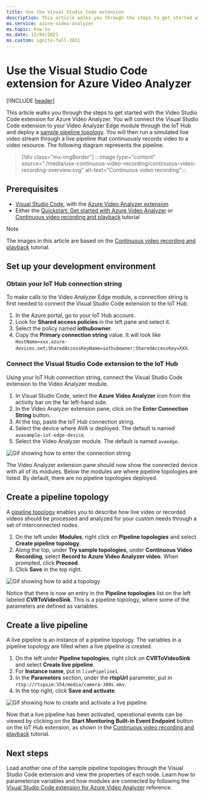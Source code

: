 ```yaml
---
title: Use the Visual Studio Code extension 
description: This article walks you through the steps to get started with the Visual Studio Code extension for Azure Video Analyzer.
ms.service: azure-video-analyzer
ms.topic: how-to
ms.date: 11/04/2021
ms.custom: ignite-fall-2021
---
```


# Use the Visual Studio Code extension for Azure Video Analyzer

[!INCLUDE [header](includes/edge-env.md)]

This article walks you through the steps to get started with the Video Studio Code extension for Azure Video Analyzer. You will connect the Visual Studio Code extension to your Video Analyzer Edge module through the IoT Hub and deploy a [sample pipeline topology](https://github.com/Azure/video-analyzer/tree/main/pipelines/live/topologies/cvr-video-sink). You will then run a simulated live video stream through a live pipeline that continuously records video to a video resource. The following diagram represents the pipeline.

> [!div class="mx-imgBorder"]
> :::image type="content" source="./media/use-continuous-video-recording/continuous-video-recording-overview.svg" alt-text="Continuous video recording":::
 
 ## Prerequisites
 
* [Visual Studio Code](https://code.visualstudio.com/), with the [Azure Video Analyzer extension](https://marketplace.visualstudio.com/items?itemName=ms-azuretools.azure-video-analyzer)
* Either the [Quickstart: Get started with Azure Video Analyzer](./get-started-detect-motion-emit-events.md) or [Continuous video recording and playback](./use-continuous-video-recording.md) tutorial

 > [!NOTE]
 > The images in this article are based on the [Continuous video recording and playback](./use-continuous-video-recording.md) tutorial.    

## Set up your development environment

### Obtain your IoT Hub connection string

To make calls to the Video Analyzer Edge module, a connection string is first needed to connect the Visual Studio Code extension to the IoT Hub.

1. In the Azure portal, go to your IoT Hub account.
1. Look for **Shared access policies** in the left pane and select it.
1. Select the policy named **iothubowner**.
1. Copy the **Primary connection string** value. It will look like `HostName=xxx.azure-devices.net;SharedAccessKeyName=iothubowner;SharedAccessKey=XXX`.

### Connect the Visual Studio Code extension to the IoT Hub

Using your IoT Hub connection string, connect the Visual Studio Code extension to the Video Analyzer module. 

1.	In Visual Studio Code, select the **Azure Video Analyzer** icon from the activity bar on the far left-hand side.
1.	In the Video Analyzer extension pane, click on the **Enter Connection String** button.
1.	At the top, paste the IoT Hub connection string.
1.	Select the device where AVA is deployed. The default is named `avasample-iot-edge-device`.
1.	Select the Video Analyzer module. The default is named `avaedge`.

![Gif showing how to enter the connection string](./media/use-visual-studio-code-extension/enter-connection-string.gif)

The Video Analyzer extension pane should now show the connected device with all of its modules. Below the modules are where pipeline topologies are listed. By default, there are no pipeline topologies deployed.

## Create a pipeline topology 

A [pipeline topology](../pipeline.md) enables you to describe how live video or recorded videos should be processed and analyzed for your custom needs through a set of interconnected nodes. 

1.	On the left under **Modules**, right click on **Pipeline topologies** and select **Create pipeline topology**.
1.	Along the top, under **Try sample topologies**, under **Continuous Video Recording**, select **Record to Azure Video Analyzer video**. When prompted, click **Proceed**.
1.	Click **Save** in the top right.

![Gif showing how to add a topology](./media/use-visual-studio-code-extension/add-topology.gif)

Notice that there is now an entry in the **Pipeline topologies** list on the left labeled **CVRToVideoSink**. This is a pipeline topology, where some of the parameters are defined as variables.

## Create a live pipeline

A live pipeline is an instance of a pipeline topology. The variables in a pipeline topology are filled when a live pipeline is created.

1.	On the left under **Pipeline topologies**, right click on **CVRToVideoSink** and select **Create live pipeline**.
1.	For **Instance name**, put in `livePipeline1`.
1. In the **Parameters** section, under the **rtspUrl** parameter, put in `rtsp://rtspsim:554/media/camera-300s.mkv`.
1.	In the top right, click **Save and activate**.

![Gif showing how to create and activate a live pipeline](./media/use-visual-studio-code-extension/create-and-activate.gif)

Now that a live pipeline has been activated, operational events can be viewed by clicking on the **Start Monitoring Built-in Event Endpoint** button on the IoT Hub extension, as shown in the [Continuous video recording and playback](./use-continuous-video-recording.md#prepare-to-monitor-the-modules) tutorial.

## Next steps

Load another one of the sample pipeline topologies through the Visual Studio Code extension and view the properties of each node. Learn how to parameterize variables and how modules are connected by following the [Visual Studio Code extension for Azure Video Analyzer](../visual-studio-code-extension.md) reference.
